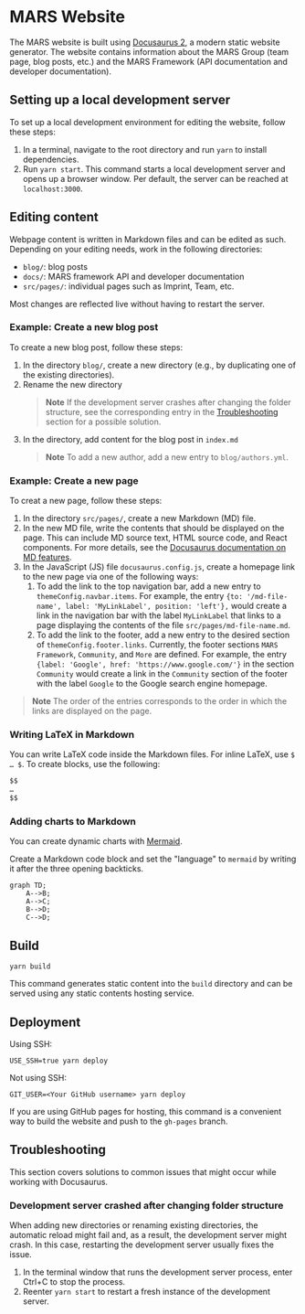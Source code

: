 # MARS Website

The MARS website is built using [Docusaurus 2](https://docusaurus.io/), a modern static website generator. The website contains information about the MARS Group (team page, blog posts, etc.) and the MARS Framework (API documentation and developer documentation).

## Setting up a local development server

To set up a local development environment for editing the website, follow these steps:

1. In a terminal, navigate to the root directory and run `yarn` to install dependencies.
2. Run `yarn start`. This command starts a local development server and opens up a browser window. Per default, the server can be reached at `localhost:3000`.

## Editing content

Webpage content is written in Markdown files and can be edited as such. Depending on your editing needs, work in the following directories:

- `blog/`: blog posts
- `docs/`: MARS framework API and developer documentation
- `src/pages/`: individual pages such as Imprint, Team, etc.

Most changes are reflected live without having to restart the server.

### Example: Create a new blog post

To create a new blog post, follow these steps:

1. In the directory `blog/`, create a new directory (e.g., by duplicating one of the existing directories).
2. Rename the new directory  
   > **Note** If the development server crashes after changing the folder structure, see the corresponding entry in the [Troubleshooting](#development-server-crashed-after-changing-folder-structure) section for a possible solution.
3. In the directory, add content for the blog post in `index.md`  
   > **Note** To add a new author, add a new entry to `blog/authors.yml`.

### Example: Create a new page

To creat a new page, follow these steps:

1. In the directory `src/pages/`, create a new Markdown (MD) file.
2. In the new MD file, write the contents that should be displayed on the page. This can include MD source text, HTML source code, and React components. For more details, see the [Docusaurus documentation on MD features](https://docusaurus.io/docs/markdown-features).
3. In the JavaScript (JS) file `docusaurus.config.js`, create a homepage link to the new page via one of the following ways:
   1. To add the link to the top navigation bar, add a new entry to `themeConfig.navbar.items`. For example, the entry `{to: '/md-file-name', label: 'MyLinkLabel', position: 'left'},` would create a link in the navigation bar with the label `MyLinkLabel` that links to a page displaying the contents of the file `src/pages/md-file-name.md`.
   2. To add the link to the footer, add a new entry to the desired section of `themeConfig.footer.links`. Currently, the footer sections `MARS Framework`, `Community`, and `More` are defined. For example, the entry `{label: 'Google', href: 'https://www.google.com/'}` in the section `Community` would create a link in the `Community` section of the footer with the label `Google` to the Google search engine homepage.

> **Note** The order of the entries corresponds to the order in which the links are displayed on the page.

### Writing LaTeX in Markdown

You can write LaTeX code inside the Markdown files. For inline LaTeX, use `$ … $`. To create blocks, use the following:

```markdown
$$
…
$$
```

### Adding charts to Markdown

You can create dynamic charts with [Mermaid](https://mermaid.js.org/intro/).

Create a Markdown code block and set the "language" to `mermaid` by writing it after the three opening backticks.

```mermaid
graph TD;
    A-->B;
    A-->C;
    B-->D;
    C-->D;
```

## Build

```shell
yarn build
```

This command generates static content into the `build` directory and can be served using any static contents hosting service.

## Deployment

Using SSH:

```shell
USE_SSH=true yarn deploy
```

Not using SSH:

```shell
GIT_USER=<Your GitHub username> yarn deploy
```

If you are using GitHub pages for hosting, this command is a convenient way to build the website and push to the `gh-pages` branch.

## Troubleshooting

This section covers solutions to common issues that might occur while working with Docusaurus.

### Development server crashed after changing folder structure

When adding new directories or renaming existing directories, the automatic reload might fail and, as a result, the development server might crash. In this case, restarting the development server usually fixes the issue.

1. In the terminal window that runs the development server process, enter Ctrl+C to stop the process.
2. Reenter `yarn start` to restart a fresh instance of the development server.
